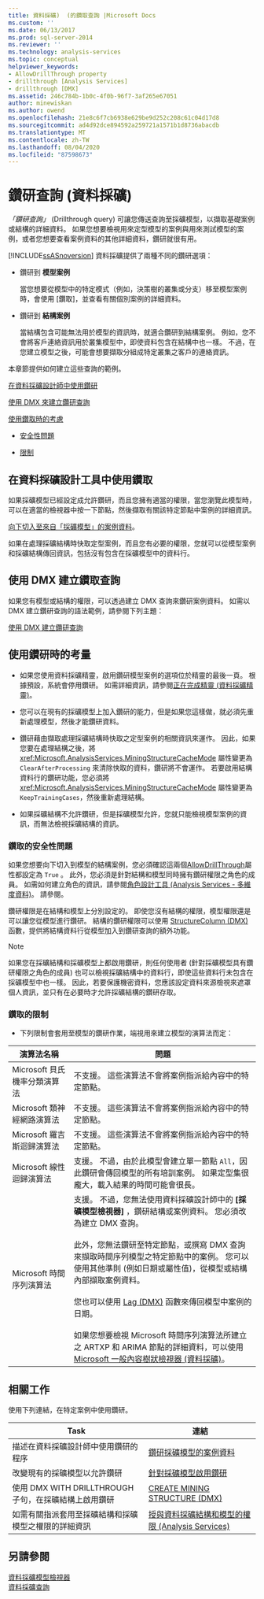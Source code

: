 ```yaml
---
title: 資料採礦)  (的鑽取查詢 |Microsoft Docs
ms.custom: ''
ms.date: 06/13/2017
ms.prod: sql-server-2014
ms.reviewer: ''
ms.technology: analysis-services
ms.topic: conceptual
helpviewer_keywords:
- AllowDrillThrough property
- drillthrough [Analysis Services]
- drillthrough [DMX]
ms.assetid: 246c784b-1b0c-4f0b-96f7-3af265e67051
author: minewiskan
ms.author: owend
ms.openlocfilehash: 21e8c6f7cb6938e629be9d252c208c61c04d17d8
ms.sourcegitcommit: ad4d92dce894592a259721a1571b1d8736abacdb
ms.translationtype: MT
ms.contentlocale: zh-TW
ms.lasthandoff: 08/04/2020
ms.locfileid: "87598673"
---
```

# <a name="drillthrough-queries-data-mining"></a>鑽研查詢 (資料採礦)
  *「鑽研查詢」* (Drillthrough query) 可讓您傳送查詢至採礦模型，以擷取基礎案例或結構的詳細資料。 如果您想要檢視用來定型模型的案例與用來測試模型的案例，或者您想要查看案例資料的其他詳細資料，鑽研就很有用。  
  
 [!INCLUDE[ssASnoversion](../../includes/ssasnoversion-md.md)] 資料採礦提供了兩種不同的鑽研選項：  
  
-   鑽研到 **模型案例**  
  
     當您想要從模型中的特定模式（例如，決策樹的叢集或分支）移至模型案例時，會使用 [鑽取]，並查看有關個別案例的詳細資料。  
  
-   鑽研到 **結構案例**  
  
     當結構包含可能無法用於模型的資訊時，就適合鑽研到結構案例。 例如，您不會將客戶連絡資訊用於叢集模型中，即使資料包含在結構中也一樣。 不過，在您建立模型之後，可能會想要擷取分組成特定叢集之客戶的連絡資訊。  
  
 本章節提供如何建立這些查詢的範例。  
  
 [在資料採礦設計師中使用鑽研](#bkmk_Designer)  
  
 [使用 DMX 來建立鑽研查詢](#bkmk_DMX)  
  
 [使用鑽取時的考慮](#bkmk_Considerations)  
  
-   [安全性問題](#bkmk_Security)  
  
-   [限制](#bkmk_Limits)  
  
##  <a name="using-drillthrough-in-data-mining-designer"></a><a name="bkmk_Designer"></a>在資料採礦設計工具中使用鑽取  
 如果採礦模型已經設定成允許鑽研，而且您擁有適當的權限，當您瀏覽此模型時，可以在適當的檢視器中按一下節點，然後擷取有關該特定節點中案例的詳細資訊。  
  
 [向下切入至來自「採礦模型」的案例資料](drill-through-to-case-data-from-a-mining-model.md)。  
  
 如果在處理採礦結構時快取定型案例，而且您有必要的權限，您就可以從模型案例和採礦結構傳回資訊，包括沒有包含在採礦模型中的資料行。  
  
##  <a name="creating-drillthrough-queries-using-dmx"></a><a name="bkmk_DMX"></a>使用 DMX 建立鑽取查詢  
 如果您有模型或結構的權限，可以透過建立 DMX 查詢來鑽研案例資料。 如需以 DMX 建立鑽研查詢的語法範例，請參閱下列主題：  
  
 [使用 DMX 建立鑽研查詢](create-drillthrough-queries-using-dmx.md)  
  
##  <a name="considerations-when-using-drillthrough"></a><a name="bkmk_Considerations"></a> 使用鑽研時的考量  
  
-   如果您使用資料採礦精靈，啟用鑽研模型案例的選項位於精靈的最後一頁。 根據預設，系統會停用鑽研。 如需詳細資訊，請參閱[正在完成精靈 &#40;資料採礦精靈&#41;](../completing-the-wizard-data-mining-wizard.md)。  
  
-   您可以在現有的採礦模型上加入鑽研的能力，但是如果您這樣做，就必須先重新處理模型，然後才能鑽研資料。  
  
-   鑽研藉由擷取處理採礦結構時快取之定型案例的相關資訊來運作。 因此，如果您要在處理結構之後，將 <xref:Microsoft.AnalysisServices.MiningStructureCacheMode> 屬性變更為 `ClearAfterProcessing` 來清除快取的資料，鑽研將不會運作。 若要啟用結構資料行的鑽研功能，您必須將 <xref:Microsoft.AnalysisServices.MiningStructureCacheMode> 屬性變更為 `KeepTrainingCases`，然後重新處理結構。  
  
-   如果採礦結構不允許鑽研，但是採礦模型允許，您就只能檢視模型案例的資訊，而無法檢視採礦結構的資訊。  
  
###  <a name="security-issues-for-drillthrough"></a><a name="bkmk_Security"></a>鑽取的安全性問題  
 如果您想要向下切入到模型的結構案例，您必須確認這兩個[AllowDrillThrough](https://docs.microsoft.com/bi-reference/assl/properties/allowdrillthrough-element-assl)屬性都設定為 `True` 。 此外，您必須是針對結構和模型同時擁有鑽研權限之角色的成員。 如需如何建立角色的資訊，請參閱[角色設計工具 &#40;Analysis Services - 多維度資料&#41;](https://msdn.microsoft.com/library/ms189696(v=sql.120).aspx)。 請參閱。  
  
 鑽研權限是在結構和模型上分別設定的。 即使您沒有結構的權限，模型權限還是可以讓您從模型進行鑽研。 結構的鑽研權限可以使用 [StructureColumn &#40;DMX&#41;](/sql/dmx/structurecolumn-dmx) 函數，提供將結構資料行從模型加入到鑽研查詢的額外功能。  
  
> [!NOTE]  
>  如果您在採礦結構和採礦模型上都啟用鑽研，則任何使用者 (針對採礦模型具有鑽研權限之角色的成員) 也可以檢視採礦結構中的資料行，即使這些資料行未包含在採礦模型中也一樣。 因此，若要保護機密資料，您應該設定資料來源檢視來遮罩個人資訊，並只有在必要時才允許採礦結構的鑽研存取。  
  
###  <a name="limitations-on-drillthrough"></a><a name="bkmk_Limits"></a>鑽取的限制  
  
-   下列限制會套用至模型的鑽研作業，端視用來建立模型的演算法而定：  
  
|演算法名稱|問題|  
|--------------------|-----------|  
|Microsoft 貝氏機率分類演算法|不支援。 這些演算法不會將案例指派給內容中的特定節點。|  
|Microsoft 類神經網路演算法|不支援。 這些演算法不會將案例指派給內容中的特定節點。|  
|Microsoft 羅吉斯迴歸演算法|不支援。 這些演算法不會將案例指派給內容中的特定節點。|  
|Microsoft 線性迴歸演算法|支援。 不過，由於此模型會建立單一節點 `All`，因此鑽研會傳回模型的所有培訓案例。 如果定型集很龐大，載入結果的時間可能會很長。|  
|Microsoft 時間序列演算法|支援。 不過，您無法使用資料採礦設計師中的 **[採礦模型檢視器]** ，鑽研結構或案例資料。 您必須改為建立 DMX 查詢。<br /><br /> 此外，您無法鑽研至特定節點，或撰寫 DMX 查詢來擷取時間序列模型之特定節點中的案例。 您可以使用其他準則 (例如日期或屬性值)，從模型或結構內部擷取案例資料。<br /><br /> 您也可以使用 [Lag &#40;DMX&#41;](/sql/dmx/lag-dmx) 函數來傳回模型中案例的日期。<br /><br /> 如果您想要檢視 Microsoft 時間序列演算法所建立之 ARTXP 和 ARIMA 節點的詳細資料，可以使用 [Microsoft 一般內容樹狀檢視器 &#40;資料採礦&#41;](../microsoft-generic-content-tree-viewer-data-mining.md)。|  
  
##  <a name="related-tasks"></a><a name="bkmk_Tasks"></a> 相關工作  
 使用下列連結，在特定案例中使用鑽研。  
  
|Task|連結|  
|----------|----------|  
|描述在資料採礦設計師中使用鑽研的程序|[鑽研採礦模型的案例資料](drill-through-to-case-data-from-a-mining-model.md)|  
|改變現有的採礦模型以允許鑽研|[針對採礦模型啟用鑽研](enable-drillthrough-for-a-mining-model.md)|  
|使用 DMX WITH DRILLTHROUGH 子句，在採礦結構上啟用鑽研|[CREATE MINING STRUCTURE &#40;DMX&#41;](/sql/dmx/create-mining-structure-dmx)|  
|如需有關指派套用至採礦結構和採礦模型之權限的詳細資訊|[授與資料採礦結構和模型的權限 &#40;Analysis Services&#41;](../multidimensional-models/grant-permissions-on-data-mining-structures-and-models-analysis-services.md)|  
  
## <a name="see-also"></a>另請參閱  
 [資料採礦模型檢視器](data-mining-model-viewers.md)   
 [資料採礦查詢](data-mining-queries.md)  
  
  
